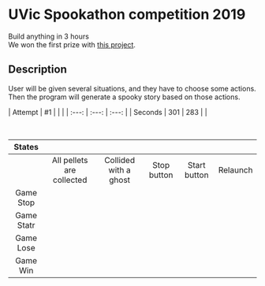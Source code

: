 # UVic Spookathon competition 2019
Build anything in 3 hours <br/>
We won the first prize with [this project](https://spookystory.herokuapp.com/).
<br/>
## Description
User will be given several situations, and they have to choose some actions.
<br/>
Then the program will generate a spooky story based on those actions.


| Attempt | #1 | | |
| :---: | :---: | :---: |
| Seconds | 301 | 283 | |

<br/>

| States | | | | | |
| :---: | :---: | :---: | :---: | :---: | :---:
| | All pellets are collected | Collided with a ghost | Stop button | Start button | Relaunch |
| Game Stop | | | | | |      
| Game Statr | | | | | |
| Game Lose | | | | | |
| Game Win | | | | | |
